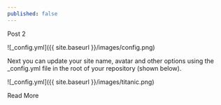 ```yaml
---
published: false
---
```

Post 2

![_config.yml]({{ site.baseurl }}/images/config.png)

Next you can update your site name, avatar and other options using the _config.yml file in the root of your repository (shown below).

![_config.yml]({{ site.baseurl }}/images/titanic.png)

Read More

